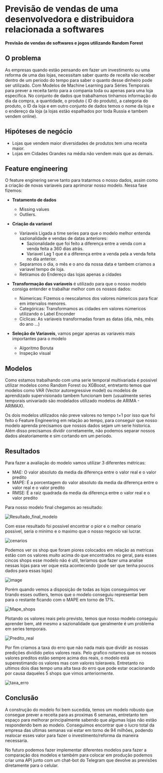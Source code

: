 # Previsão de vendas de uma desenvolvedora e distribuidora relacionada a softwares

**Previsão de vendas de softwares e jogos utilizando Random Forest**

## O problema

As empresas quando estão pensando em fazer um investimento ou uma reforma de uma das lojas, necessitam saber quanto de receita vão receber dentro de um periodo do tempo para saber o quanto desse dinheiro pode ser utilizado. Com Modelos de Machine Learning para Séries Temporais para prever a receita tanto para a compania toda ou apenas para uma loja especifica. No conjunto de dados que trabalhamos tinhamos informação do dia da compra, a quantidade, o produto ( ID do produto), a categoria do produto, o ID da loja e em outro conjunto de dados temos o nome da loja e o endereço da loja (a lojas estão espalhados por toda Russia e tambem vendem online).

## Hipóteses de negócio
- Lojas que vendem maior diversidades de produtos tem uma receita maior.
- Lojas em Cidades Grandes na média não vendem mais que as demais.


## Feature engineering

O feature enginering serve tanto para tratarmos o nosso dados, assim como a criação de novas variaveis para aprimorar nosso modelo. Nessa fase fizemos:
- **Tratamento de dados**
  - Missing values 
  - Outliers.
  
- **Criação da variavel** 
  - Variaveis Ligada a time series para que o modelo melhor entenda sazionalidade e vendas de datas anteriores:
    - Sazionalidade que foi feito a diferença entre a venda com a venda feita a 360 dias atrás.
    - Variavel Lag 1 que é a diferença entre a venda pela a venda feita no dia anterior.
  - Separamos o dia, o mês e o ano da nossa data e tambem criamos a variavel tempo de loja.
  - Retiramos do Endereço das lojas apenas a cidades
  
- **Transformação das variaveis** é utilizado para que o nosso modelo consiga entender e trabalhar melhor com os nossos dados:
  - Númericas: Fizemos o reescalamos dos valores númericos para ficar em intervalos menores.
  - Categóricas: Transformamos as cidades em valores númericos utilizando o Label Enconder
  - Cíclicas: As variaveis transformadas foram as datas (dia, mês, mês do ano ...)
  
- **Seleção de Variaveis**, vamos pegar apenas as variaveis mais importantes para o modelo
  - Algoritmo Boruta
  - Inspeção visual
## Modelos
Como estamos trabalhando com uma serie temporal multivariada é possivel utilizar modelos como Random Forest ou XGBoost, entretanto temos que modelos como VAR (Vector autoregressive model) ou modelos de aprendizado supervisionado tambem funcionam bem (usualmente series temporais univariado são modelados utilizado modelos de ARIMA - ARIMAX).

Os dois modelos utilizados não preve valores no tempo t+1 por isso que foi feito o Feature Engineering em relação ao tempo, para conseguir que nosso modelo aprenda precisamos que nossos dados sejam um serie historica. Além disso precisamos dividir corretamente, não podemos separar nossos dados aleatoriamente e sim cortando em um periodo.

## Resultados
Para fazer a avaliação do modelo vamos utilizar 3 diferentes métricas:
- MAE: O valor absoluto da media da diferença entre o valor real e o valor predito
- MAPE: É a porcentagem do valor absoluto da media da diferença entre o valor real e o valor predito
- RMSE: É a raiz quadrada da media da diferença entre o valor real e o valor predito

Para nosso modelo final chegamos ao resultado:

![Resultado_final_modelo](https://user-images.githubusercontent.com/11478711/95860653-ba4dfb80-0d36-11eb-991d-7c0e2dc373c9.png)

Com esse resultado foi possivel encontrar o pior e o melhor cenario possivel, seria o minimo e o maximo que o nosso negocio vai lucrar.

![cenarios](https://user-images.githubusercontent.com/11478711/95860843-013bf100-0d37-11eb-89a1-1b7cdad8edbc.png)

Podemos ver os shop que foram piores colocados em relação as metricas estão com os valores muito acima do que encontrados no geral, para esses cincos shops esse modelo não é util, teriamos que fazer uma analise nessas lojas para ver oque esta acontecendo (pode ser que tenha poucos dados para essas lojas)

![image](https://user-images.githubusercontent.com/11478711/95859982-c9807980-0d35-11eb-8002-2a80fe76d235.png)

Porém quando vemos a disposição de todas as lojas conseguimos ver tirando esses outliers, temos que o modelo conseguiu representar bem para o restante ficando com o MAPE em torno de 17%.

![Mape_shops](https://user-images.githubusercontent.com/11478711/95860122-fd5b9f00-0d35-11eb-8389-78784409f5b0.png)

Plotando os valores reais pelo previsto, temos que nosso modelo conseguiu aprender bem, até mesmo a sazionalidade que geralmente é um problema em series temporais.

![Predito_real](https://user-images.githubusercontent.com/11478711/95861349-ad7dd780-0d37-11eb-884a-0ac9fa3b8d6c.png)

Por fim criamos a taxa do erro que não nada mais que dividir as nossas predições dividido pelos valores reais. Pelo grafico notamos que os nossos valores preditos estão sempre acima dos reais, o modelo está superestimando os valores mas com valores toleraveis. Entretanto no ultimos dois dias tempo uma alta taxa do erro que pode estar ocacionando por causa daqueles 5 shops que vimos anteriormente.

![taxa_erro](https://user-images.githubusercontent.com/11478711/95861533-f3d33680-0d37-11eb-9906-3eb8797e5094.png)

## Conclusão

A construção do modelo foi bem sucedida, temos um modelo robusto que consegue prever a receita para as proximas 6 semanas, entretanto tem espaço para melhorar principalmente sabendo que algumas lojas não estão respondendo bem ao modelo. Conseguimos encontrar que o lucro total da empresa das ultimas semanas vai estar em torno de 94 milhôes, podendo realocar esses valor para fazer o investimento/reforma da maneira necessaria.

No futuro podemos fazer implementar diferentes modelos para fazer a comparação dos modelos e também para colocar em produção podemos criar uma API junto com um chat-bot do Telegram que devolve as previsões diretamente para o celular.
